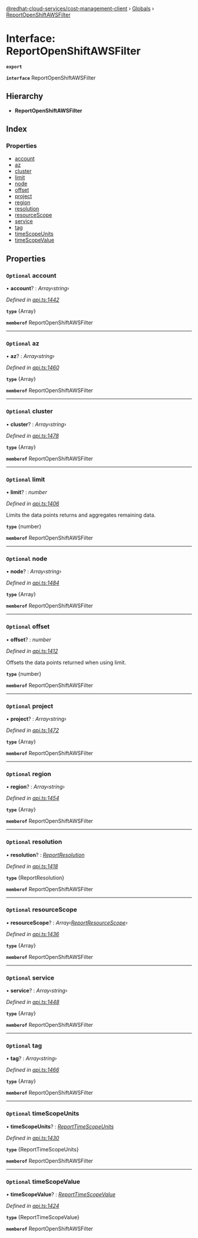 [@redhat-cloud-services/cost-management-client](../README.md) › [Globals](../globals.md) › [ReportOpenShiftAWSFilter](reportopenshiftawsfilter.md)

# Interface: ReportOpenShiftAWSFilter

**`export`** 

**`interface`** ReportOpenShiftAWSFilter

## Hierarchy

* **ReportOpenShiftAWSFilter**

## Index

### Properties

* [account](reportopenshiftawsfilter.md#optional-account)
* [az](reportopenshiftawsfilter.md#optional-az)
* [cluster](reportopenshiftawsfilter.md#optional-cluster)
* [limit](reportopenshiftawsfilter.md#optional-limit)
* [node](reportopenshiftawsfilter.md#optional-node)
* [offset](reportopenshiftawsfilter.md#optional-offset)
* [project](reportopenshiftawsfilter.md#optional-project)
* [region](reportopenshiftawsfilter.md#optional-region)
* [resolution](reportopenshiftawsfilter.md#optional-resolution)
* [resourceScope](reportopenshiftawsfilter.md#optional-resourcescope)
* [service](reportopenshiftawsfilter.md#optional-service)
* [tag](reportopenshiftawsfilter.md#optional-tag)
* [timeScopeUnits](reportopenshiftawsfilter.md#optional-timescopeunits)
* [timeScopeValue](reportopenshiftawsfilter.md#optional-timescopevalue)

## Properties

### `Optional` account

• **account**? : *Array‹string›*

*Defined in [api.ts:1442](https://github.com/RedHatInsights/javascript-clients/blob/master/packages/cost-management/api.ts#L1442)*

**`type`** {Array<string>}

**`memberof`** ReportOpenShiftAWSFilter

___

### `Optional` az

• **az**? : *Array‹string›*

*Defined in [api.ts:1460](https://github.com/RedHatInsights/javascript-clients/blob/master/packages/cost-management/api.ts#L1460)*

**`type`** {Array<string>}

**`memberof`** ReportOpenShiftAWSFilter

___

### `Optional` cluster

• **cluster**? : *Array‹string›*

*Defined in [api.ts:1478](https://github.com/RedHatInsights/javascript-clients/blob/master/packages/cost-management/api.ts#L1478)*

**`type`** {Array<string>}

**`memberof`** ReportOpenShiftAWSFilter

___

### `Optional` limit

• **limit**? : *number*

*Defined in [api.ts:1406](https://github.com/RedHatInsights/javascript-clients/blob/master/packages/cost-management/api.ts#L1406)*

Limits the data points returns and aggregates remaining data.

**`type`** {number}

**`memberof`** ReportOpenShiftAWSFilter

___

### `Optional` node

• **node**? : *Array‹string›*

*Defined in [api.ts:1484](https://github.com/RedHatInsights/javascript-clients/blob/master/packages/cost-management/api.ts#L1484)*

**`type`** {Array<string>}

**`memberof`** ReportOpenShiftAWSFilter

___

### `Optional` offset

• **offset**? : *number*

*Defined in [api.ts:1412](https://github.com/RedHatInsights/javascript-clients/blob/master/packages/cost-management/api.ts#L1412)*

Offsets the data points returned when using limit.

**`type`** {number}

**`memberof`** ReportOpenShiftAWSFilter

___

### `Optional` project

• **project**? : *Array‹string›*

*Defined in [api.ts:1472](https://github.com/RedHatInsights/javascript-clients/blob/master/packages/cost-management/api.ts#L1472)*

**`type`** {Array<string>}

**`memberof`** ReportOpenShiftAWSFilter

___

### `Optional` region

• **region**? : *Array‹string›*

*Defined in [api.ts:1454](https://github.com/RedHatInsights/javascript-clients/blob/master/packages/cost-management/api.ts#L1454)*

**`type`** {Array<string>}

**`memberof`** ReportOpenShiftAWSFilter

___

### `Optional` resolution

• **resolution**? : *[ReportResolution](../enums/reportresolution.md)*

*Defined in [api.ts:1418](https://github.com/RedHatInsights/javascript-clients/blob/master/packages/cost-management/api.ts#L1418)*

**`type`** {ReportResolution}

**`memberof`** ReportOpenShiftAWSFilter

___

### `Optional` resourceScope

• **resourceScope**? : *Array‹[ReportResourceScope](../enums/reportresourcescope.md)›*

*Defined in [api.ts:1436](https://github.com/RedHatInsights/javascript-clients/blob/master/packages/cost-management/api.ts#L1436)*

**`type`** {Array<ReportResourceScope>}

**`memberof`** ReportOpenShiftAWSFilter

___

### `Optional` service

• **service**? : *Array‹string›*

*Defined in [api.ts:1448](https://github.com/RedHatInsights/javascript-clients/blob/master/packages/cost-management/api.ts#L1448)*

**`type`** {Array<string>}

**`memberof`** ReportOpenShiftAWSFilter

___

### `Optional` tag

• **tag**? : *Array‹string›*

*Defined in [api.ts:1466](https://github.com/RedHatInsights/javascript-clients/blob/master/packages/cost-management/api.ts#L1466)*

**`type`** {Array<string>}

**`memberof`** ReportOpenShiftAWSFilter

___

### `Optional` timeScopeUnits

• **timeScopeUnits**? : *[ReportTimeScopeUnits](../enums/reporttimescopeunits.md)*

*Defined in [api.ts:1430](https://github.com/RedHatInsights/javascript-clients/blob/master/packages/cost-management/api.ts#L1430)*

**`type`** {ReportTimeScopeUnits}

**`memberof`** ReportOpenShiftAWSFilter

___

### `Optional` timeScopeValue

• **timeScopeValue**? : *[ReportTimeScopeValue](../enums/reporttimescopevalue.md)*

*Defined in [api.ts:1424](https://github.com/RedHatInsights/javascript-clients/blob/master/packages/cost-management/api.ts#L1424)*

**`type`** {ReportTimeScopeValue}

**`memberof`** ReportOpenShiftAWSFilter
